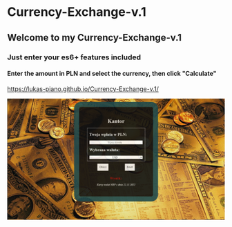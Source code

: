 # Currency-Exchange-v.1
## Welcome to my Currency-Exchange-v.1
### Just enter your es6+ features included
#### Enter the amount in PLN and select the currency, then click "Calculate"
https://lukas-piano.github.io/Currency-Exchange-v.1/

![Currency-Exchange](https://github.com/Lukas-piano/Currency-Exchange-v.1/blob/main/images/share.PNG)
